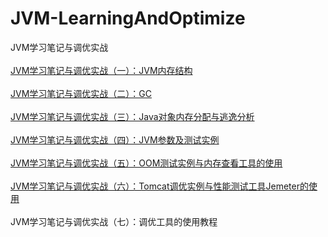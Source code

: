 # JVM-LearningAndOptimize
JVM学习笔记与调优实战
<br></br>
[JVM学习笔记与调优实战（一）：JVM内存结构](https://github.com/Angelswen/JVM-LearningAndOptimize/blob/master/md/JVM%E5%AD%A6%E4%B9%A0%E7%AC%94%E8%AE%B0%E4%B8%8E%E8%B0%83%E4%BC%98%E5%AE%9E%E6%88%98%EF%BC%88%E4%B8%80%EF%BC%89%EF%BC%9AJVM%E5%86%85%E5%AD%98%E7%BB%93%E6%9E%84.md)
<br></br>
[JVM学习笔记与调优实战（二）：GC](https://github.com/Angelswen/JVM-LearningAndOptimize/blob/master/md/JVM%E5%AD%A6%E4%B9%A0%E7%AC%94%E8%AE%B0%E4%B8%8E%E8%B0%83%E4%BC%98%E5%AE%9E%E6%88%98%EF%BC%88%E4%BA%8C%EF%BC%89%EF%BC%9AGC.md)
<br></br>
[JVM学习笔记与调优实战（三）：Java对象内存分配与逃逸分析](https://github.com/Angelswen/JVM-LearningAndOptimize/blob/master/md/JVM%E5%AD%A6%E4%B9%A0%E7%AC%94%E8%AE%B0%E4%B8%8E%E8%B0%83%E4%BC%98%E5%AE%9E%E6%88%98%EF%BC%88%E4%B8%89%EF%BC%89%EF%BC%9AJava%E5%AF%B9%E8%B1%A1%E5%86%85%E5%AD%98%E5%88%86%E9%85%8D%E4%B8%8E%E9%80%83%E9%80%B8%E5%88%86%E6%9E%90.md)
<br></br>
[JVM学习笔记与调优实战（四）：JVM参数及测试实例](https://github.com/Angelswen/JVM-LearningAndOptimize/blob/master/md/JVM%E5%AD%A6%E4%B9%A0%E7%AC%94%E8%AE%B0%E4%B8%8E%E8%B0%83%E4%BC%98%E5%AE%9E%E6%88%98%EF%BC%88%E5%9B%9B%EF%BC%89%EF%BC%9AJVM%E5%8F%82%E6%95%B0%E5%8F%8A%E6%B5%8B%E8%AF%95%E5%AE%9E%E4%BE%8B.md)
<br></br>
[JVM学习笔记与调优实战（五）：OOM测试实例与内存查看工具的使用](https://github.com/Angelswen/JVM-LearningAndOptimize/blob/master/md/JVM%E5%AD%A6%E4%B9%A0%E7%AC%94%E8%AE%B0%E4%B8%8E%E8%B0%83%E4%BC%98%E5%AE%9E%E6%88%98%EF%BC%88%E4%BA%94%EF%BC%89%EF%BC%9AOOM%E6%B5%8B%E8%AF%95%E5%AE%9E%E4%BE%8B%E4%B8%8E%E5%86%85%E5%AD%98%E6%9F%A5%E7%9C%8B%E5%B7%A5%E5%85%B7%E7%9A%84%E4%BD%BF%E7%94%A8.md)
<br></br>
[JVM学习笔记与调优实战（六）：Tomcat调优实例与性能测试工具Jemeter的使用](https://github.com/Angelswen/JVM-LearningAndOptimize/blob/master/md/JVM%E5%AD%A6%E4%B9%A0%E7%AC%94%E8%AE%B0%E4%B8%8E%E8%B0%83%E4%BC%98%E5%AE%9E%E6%88%98%EF%BC%88%E5%85%AD%EF%BC%89%EF%BC%9ATomcat%E8%B0%83%E4%BC%98%E5%AE%9E%E4%BE%8B%E4%B8%8E%E6%80%A7%E8%83%BD%E6%B5%8B%E8%AF%95%E5%B7%A5%E5%85%B7Jemeter%E7%9A%84%E4%BD%BF%E7%94%A8.md)
<br></br>
JVM学习笔记与调优实战（七）：调优工具的使用教程
<br></br>

